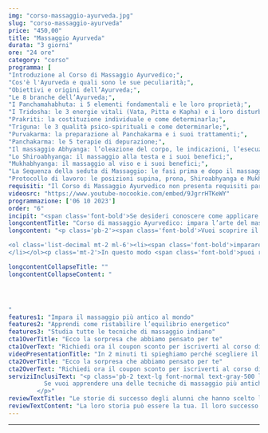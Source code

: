 ```yaml
---
img: "corso-massaggio-ayurveda.jpg"
slug: "corso-massaggio-ayurveda"
price: "450,00"
title: "Massaggio Ayurveda"
durata: "3 giorni"
ore: "24 ore"
category: "corso"
programma: [
"Introduzione al Corso di Massaggio Ayurvedico;",
"Cos'è l'Ayurveda e quali sono le sue peculiarità;",
"Obiettivi e origini dell’Ayurveda;",
"Le 8 branche dell’Ayurveda;",
"I Panchamahabhuta: i 5 elementi fondamentali e le loro proprietà;",
"I Tridosha: le 3 energie vitali (Vata, Pitta e Kapha) e i loro disturbi;",
"Prakriti: la costituzione individuale e come determinarla;",
"Triguna: le 3 qualità psico-spirituali e come determinarle;",
"Purvakarma: la preparazione al Panchakarma e i suoi trattamenti;",
"Panchakarma: le 5 terapie di depurazione;",
"Il massaggio Abhyanga: l’oleazione del corpo, le indicazioni, l’esecuzione, la durata e i benefici;",
"Lo Shiroabhyanga: il massaggio alla testa e i suoi benefici;",
"Mukhabhyanga: il massaggio al viso e i suoi benefici;",
"La Sequenza della seduta di Massaggio: le fasi prima e dopo il massaggio e i consigli per il massaggiatore;",
"Protocollo di lavoro: le posizioni supina, prona, Shiroabhyanga e Mukhabhyanga."]
requisiti: "Il Corso di Massaggio Ayurvedico non presenta requisiti particolari ed è aperto a tutti."
videosrc: "https://www.youtube-nocookie.com/embed/9JgrrHTKeWY"
programmazione: ['06 10 2023']    
order: "6"
incipit: "<span class='font-bold'>Se desideri conoscere come applicare la filosofia Ayurvedica al mondo del massaggio, questo è il corso ideale per te.</span> Cosa aspetti? <span class='font-bold'>Scopri come donare benessere ai tuoi clienti</span> e ristabilire l’equilibrio energetico <span class='font-bold'>attraverso l’uso sapiente</span> e sincronico <span class='font-bold'>delle mani</span>"
longcontentTitle: "Corso di massaggio Ayurvedico: impara l’arte del massaggio più antico del mondo"            
longcontent: "<p class='pb-2'><span class='font-bold'>Vuoi scoprire il segreto dell'antica saggezza indiana</span> per il benessere del corpo e della mente? <span class='font-bold'>Allora devi assolutamente seguire il corso di Massaggio Ayurveda dove:</span></p> 

<ol class='list-decimal mt-2 ml-6'><li><span class='font-bold'>impararei a conoscere e a bilanciare le tre energie vitali</span> che governano ogni forma di vita ossia i “Dosha” (Vata, Pitta e Kapha);</li><li><span class='font-bold'>apprenderai tutte le tecniche del massaggio indiano</span> e di disintossicazione del Panchakarma;</li><li><span class='font-bold'>saprai come usare le tue mani con sincronia e fluidità</span> per creare un'armonia perfetta.
</li></ol><p class='mt-2'>In questo modo <span class='font-bold'>puoi ristabilire l’equilibrio energetico delle persone che decidono di affidarsi a te per questo trattamento</span>, gestendo bene l’intensità da adoperare durante la seduta di massaggio.</p>"

longcontentCollapseTitle: ""
longcontentCollapseContent: " 




"
features1: "Impara il massaggio più antico al mondo"
features2: "Apprendi come ristabilire l’equilibrio energetico"
features3: "Studia tutte le tecniche di massaggio indiano"  
cta1OverTitle: "Ecco la sorpresa che abbiamo pensato per te"
cta1OverText: "Richiedi ora il coupon sconto per iscriverti al corso di massaggio ayurveda"
videoPresentationTitle: "In 2 minuti ti spieghiamo perché scegliere il corso di massaggio ayurveda"
cta2OverTitle: "Ecco la sorpresa che abbiamo pensato per te"
cta2OverText: "Richiedi ora il coupon sconto per iscriverti al corso di massaggio ayurveda"
serviziInclusiText: "<p class='pb-2 text-lg font-normal text-gray-500 lg:text-xl sm:px-16 lg:px-48 text-justify'>
          Se vuoi apprendere una delle tecniche di massaggio più antiche e richieste nei centri benessere, devi assolutamente seguire questo corso. Una formazione che ti permetterà di ristabilire l’equilibrio energetico delle persone che decidono di affidarsi a te. Cosa aspetti? Contattaci ora per ricevere tutte le info sul nostro corso.
        </p>"
reviewTextTitle: "Le storie di successo degli alunni che hanno scelto la nostra scuola di massaggio"        
reviewTextContent: "La loro storia può essere la tua. Il loro successo puoi ottenerlo anche tu.<span class='block py-2'>Cosa aspetti? Scegli anche tu di essere finalmente felice del lavoro che scegli.</span>" 
---
```


---
